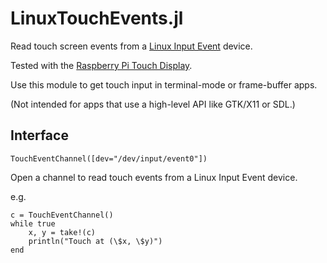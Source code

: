 # LinuxTouchEvents.jl

Read touch screen events from a [Linux Input Event](https://www.kernel.org/doc/html/v4.14/input/input.html) device.

Tested with the [Raspberry Pi Touch Display](https://www.raspberrypi.org/documentation/hardware/display/README.md).

Use this module to get touch input in terminal-mode or frame-buffer apps.

(Not intended for apps that use a high-level API like GTK/X11 or SDL.)


## Interface

    TouchEventChannel([dev="/dev/input/event0"])

Open a channel to read touch events from a Linux Input Event device.

e.g.

    c = TouchEventChannel()
    while true
        x, y = take!(c)
        println("Touch at (\$x, \$y)")
    end



